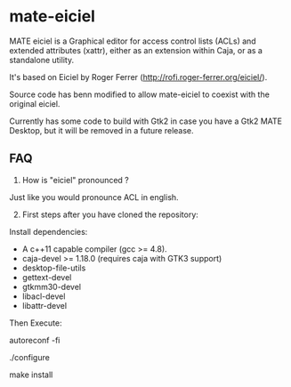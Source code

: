 # mate-eiciel

MATE eiciel is a Graphical editor for access control lists (ACLs) and extended
attributes (xattr), either as an extension within Caja, or as a standalone
utility.

It's based on Eiciel by Roger Ferrer (http://rofi.roger-ferrer.org/eiciel/).

Source code has benn modified to allow mate-eiciel to coexist with the 
original eiciel.

Currently has some code to build with Gtk2 in case you have a Gtk2 MATE Desktop, but it will be removed in a future release.

FAQ
---

1. How is "eiciel" pronounced ?

Just like you would pronounce ACL in english.

2. First steps after you have cloned the repository:

Install dependencies:

* A c++11 capable compiler (gcc >= 4.8).
* caja-devel >= 1.18.0 (requires caja with GTK3 support)
* desktop-file-utils
* gettext-devel
* gtkmm30-devel
* libacl-devel
* libattr-devel

Then Execute:

autoreconf -fi

./configure

make install
